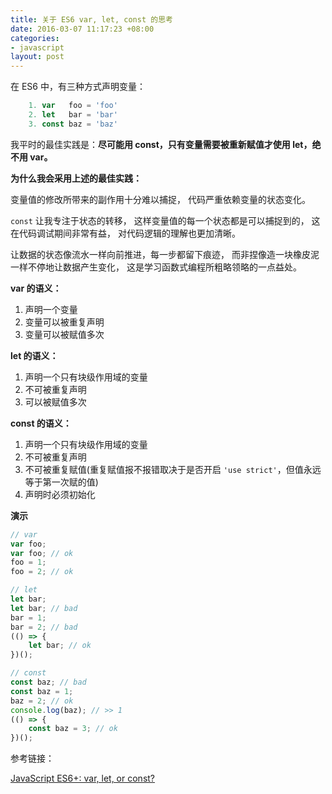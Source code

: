 ```yaml
---
title: 关于 ES6 var, let, const 的思考
date: 2016-03-07 11:17:23 +08:00
categories:
- javascript
layout: post
---
```


在 ES6 中，有三种方式声明变量：

``` javascript
    1. var   foo = 'foo'
    2. let   bar = 'bar'
    3. const baz = 'baz'
```

我平时的最佳实践是：**尽可能用 const，只有变量需要被重新赋值才使用 let，绝不用 var。**

**为什么我会采用上述的最佳实践：**

变量值的修改所带来的副作用十分难以捕捉，
代码严重依赖变量的状态变化。

`const` 让我专注于状态的转移，
这样变量值的每一个状态都是可以捕捉到的，
这在代码调试期间非常有益，
对代码逻辑的理解也更加清晰。

让数据的状态像流水一样向前推进，每一步都留下痕迹，
而非捏像造一块橡皮泥一样不停地让数据产生变化，
这是学习函数式编程所粗略领略的一点益处。

**var 的语义：**

1. 声明一个变量
2. 变量可以被重复声明
3. 变量可以被赋值多次

**let 的语义：**

1. 声明一个只有块级作用域的变量
2. 不可被重复声明
3. 可以被赋值多次

**const 的语义：**

1. 声明一个只有块级作用域的变量
2. 不可被重复声明
3. 不可被重复赋值(重复赋值报不报错取决于是否开启 `'use strict'`，但值永远等于第一次赋的值)
4. 声明时必须初始化

**演示**

``` javascript
// var
var foo;
var foo; // ok
foo = 1;
foo = 2; // ok

// let
let bar;
let bar; // bad
bar = 1;
bar = 2; // bad
(() => {
    let bar; // ok
})();

// const
const baz; // bad
const baz = 1;
baz = 2; // ok
console.log(baz); // >> 1
(() => {
    const baz = 3; // ok
})();
```

参考链接：

[JavaScript ES6+: var, let, or const?](https://medium.com/javascript-scene/javascript-es6-var-let-or-const-ba58b8dcde75#.p0xo6usca)
